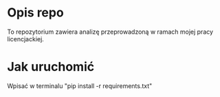 # Opis repo

To repozytorium zawiera analizę przeprowadzoną w ramach mojej pracy licencjackiej.

# Jak uruchomić

Wpisać w terminalu "pip install -r requirements.txt"
